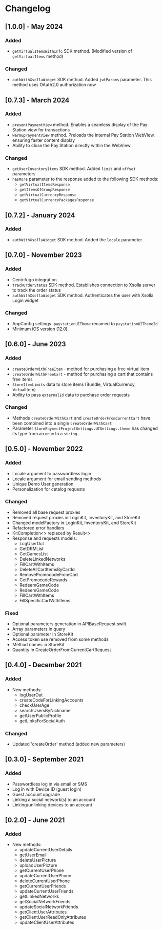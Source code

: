 # Changelog

## [1.0.0] - May 2024
### Added
 - `getVirtualItemsWithInfo` SDK method. (Modified version of `getVirtualItems` method)

### Changed
 - `authWithXsollaWidget` SDK method. Added `jwtParams` parameter. This method uses OAuth2.0 authorization now

## [0.7.3] - Marсh 2024
### Added
 - `presentPaymentView` method. Enables a seamless display of the Pay Station view for transactions
 - `warmupPaymentView` method. Preloads the internal Pay Station WebView, ensuring faster content display
 - Ability to close the Pay Station directly within the WebView

### Changed
 - `getUserInventoryItems` SDK method. Added `limit` and `offset` parameters
 - `hasMore` parameter to the response added to the following SDK methods:
    - `getVirtualItemsResponse`
    - `getItemsOfGroupResponse`
    - `getVirtualCurrencyResponse`
    - `getVirtualCurrencyPackagesResponse`

## [0.7.2] - January 2024

### Added
  - `authWithXsollaWidget` SDK method. Added the `locale` parameter

## [0.7.0] - November 2023

### Added
  - Centrifugo integration
  - `trackOrderStatus` SDK method. Establishes connection to Xsolla server to track the order status
  - `authWithXsollaWidget` SDK method. Authenticates the user with Xsolla Login widget

### Changed
  - AppConfig settings. `paystationUITheme` renamed to `paystationUIThemeId`
  - Minimum iOS version (12.0)

## [0.6.0] - June 2023

### Added
  - `createOrderWithFreeItem` - method for purchasing a free virtual item
  - `createOrderWithFreeCart` - method for purchasing a cart that contains free items
  - `StoreItemLimits` data to store items (Bundle, VirtualCurrency, VirtualItem)
  - Ability to pass `externalId` data to purchase order requests

### Changed
  - Methods `createOrderWithCart` and `createOrderFromCurrentCart` have been combined into a single `createOrderWithCart`
  - Parameter `StorePaymentProjectSettings.UISettings.theme` has changed its type from an `enum` to a `string`

## [0.5.0] - November 2022

### Added
- Locale argument to passwordless login
- Locale argument for email sending methods
- Unique Demo User generation
- Personalization for catalog requests

### Changed
- Removed all base request proxies
- Removed request proxies in LoginKit, InventoryKit, and StoreKit
- Changed modelFactory in LoginKit, InventoryKit, and StoreKit
- Refactored error handlers
- KitCompletion<> replaced by Result<>
- Response and requests models:
  * LogUserOut
  * GetDRMList
  * GetGamesList
  * DeleteLinkedNetworks
  * FillCartWithItems
  * DeleteAllCartItemsByCartId
  * RemovePromocodeFromCart
  * GetPromocodeRewards
  * RedeemGameCode
  * RedeemGameCode
  * FillCartWithItems
  * FillSpecificCartWithItems

### Fixed
- Optional parameters generation in APIBaseRequest.swift
- Array parameters in query
- Optional parameter in StoreKit
- Access token use removed from some methods
- Method names in StoreKit
- Quantity in CreateOrderFromCurrentCartRequest

## [0.4.0] - December 2021

### Added
- New methods:
  * logUserOut
  * createCodeForLinkingAccounts
  * checkUserAge
  * searchUsersByNickname
  * getUserPublicProfile
  * getLinksForSocialAuth

### Changed
- Updated 'createOrder' method (added new parameters)

## [0.3.0] - September 2021

### Added
- Passwordless log in via email or SMS
- Log in with Device ID (guest login)
- Guest account upgrade
- Linking a social network(s) to an account
- Linking/unlinking devices to an account

## [0.2.0] - June 2021

### Added
- New methods:
  * updateCurrentUserDetails
  * getUserEmail
  * deleteUserPicture
  * uploadUserPicture
  * getCurrentUserPhone
  * updateCurrentUserPhone
  * deleteCurrentUserPhone
  * getCurrentUserFriends
  * updateCurrentUserFriends
  * getLinkedNetworks
  * getSocialNetworkFriends
  * updateSocialNetworkFriends
  * getClientUserAttributes
  * getClientUserReadOnlyAttributes
  * updateClientUserAttributes
